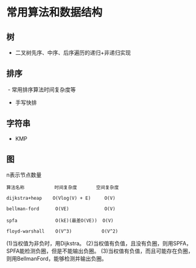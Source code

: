 # 常用算法和数据结构

## 树
 - 二叉树先序、中序、后序遍历的递归+非递归实现

## 排序
 - 常用排序算法时间复杂度等
 - 手写快排

## 字符串
 - KMP

## 图
n表示节点数量
```
算法名称           时间复杂度       空间复杂度

dijkstra+heap    O(Vlog(V) + E)     O(V)

bellman-ford      O(VE)             O(V)

spfa              O(kE)(最差O(VE))  O(V)

floyd-warshall    O(V^3)           O(V^2)
```
(1)当权值为非负时，用Dijkstra。
(2)当权值有负值，且没有负圈，则用SPFA，SPFA能检测负圈，但是不能输出负圈。
(3)当权值有负值，而且可能存在负圈，则用BellmanFord，能够检测并输出负圈。
